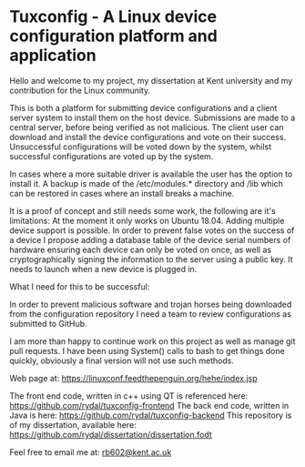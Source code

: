 <h1> Tuxconfig - A Linux device configuration platform and application </h1>

Hello and welcome to my project, my dissertation at Kent university and my contribution for the Linux community.


This is both a platform for submitting device configurations and a client server system to install them on the host device.
Submissions are made to a central server, before being verified as not malicious. The client user can download and install the
device configurations and vote on their success. Unsuccessful configurations will be voted down by the system, whilst successful configurations are voted up by the system.

In cases where a more suitable driver is available the user has the option to install it.
A backup is made of the /etc/modules.* directory and /lib which can be restored in cases where an install breaks a machine.

It is a proof of concept and still needs some work, the following are it's limitations:
At the moment it only works on Ubuntu 18.04. Adding multiple device support is possible.
In order to prevent false votes on the success of a device I propose adding a database table of the device serial numbers of hardware
ensuring each device can only be voted on once, as well as cryptographically signing the information to the server using a public key.
It needs to launch when a new device is plugged in.

What I need for this to be successful:

In order to prevent malicious software and trojan horses being downloaded from the configuration repository I need a team to review
configurations as submitted to GitHub. 

I am more than happy to continue work on this project as well as manage git pull requests.
I have been using System() calls to bash to get things done quickly, obviously a final version will not use such methods.

Web page at:
https://linuxconf.feedthepenguin.org/hehe/index.jsp

The front end code, written in c++ using QT is referenced here:
https://github.com/rydal/tuxconfig-frontend 
The back end code, written in Java is here:
https://github.com/rydal/tuxconfig-backend
This repository is of my dissertation, available here:
https://github.com/rydal/dissertation/dissertation.fodt

Feel free to email me at:
rb602@kent.ac.uk
